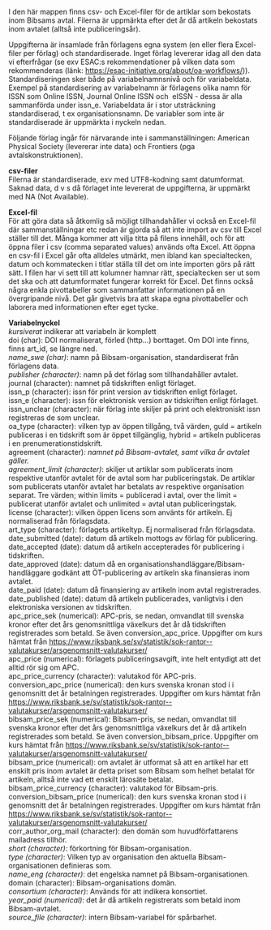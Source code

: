 <p>I den här mappen finns csv- och Excel-filer för de artiklar som bekostats inom Bibsams avtal. Filerna är uppmärkta efter det år då artikeln bekostats inom avtalet (alltså inte publiceringsår).</p>

Uppgifterna är insamlade från förlagens egna system (en eller flera Excel-filer per förlag) och standardiserade. Inget förlag levererar idag all den data vi efterfrågar (se exv ESAC:s rekommendationer på vilken data som rekommenderas (länk: https://esac-initiative.org/about/oa-workflows/)). Standardiseringen sker både på variabelnamnsnivå och för variabeldata. Exempel på standardisering av variabelnamn är förlagens olika namn för ISSN som Online ISSN, Journal Online ISSN och  eISSN - dessa är alla sammanförda under issn_e. Variabeldata är i stor utsträckning standardiserad, t ex organisationsnamn. De variabler som inte är standardiserade är uppmärkta i nyckeln nedan.

Följande förlag ingår för närvarande inte i sammanställningen: American Physical Society (levererar inte data) och Frontiers (pga avtalskonstruktionen).

**csv-filer**<br>
Filerna är standardiserade, exv med UTF8-kodning samt datumformat. Saknad data, d v s då förlaget inte levererat de uppgifterna, är uppmärkt med NA (Not Available).

**Excel-fil**<br>
För att göra data så åtkomlig så möjligt tillhandahåller vi också en Excel-fil där sammanställningar etc redan är gjorda så att inte import av csv till Excel ställer till det. Många kommer att vilja titta på filens innehåll, och för att öppna filer i csv (comma separated values) används ofta Excel. Att öppna en csv-fil i Excel går ofta alldeles utmärkt, men ibland kan specialtecken, datum och kommatecken i titlar ställa till det om inte importen görs på rätt sätt. I filen har vi sett till att kolumner hamnar rätt, specialtecken ser ut som det ska och att datumformatet fungerar korrekt för Excel. Det finns också några enkla pivottabeller som sammanfattar informationen på en övergripande nivå. Det går givetvis bra att skapa egna pivottabeller och laborera med informationen efter eget tycke.

**Variabelnyckel** <br>
*kursiverat* indikerar att variabeln är komplett<br>
doi (char): DOI normaliserat, förled (http…) borttaget. Om DOI inte finns, finns art_id, se längre ned.<br>
*name_swe (char)*: namn på Bibsam-organisation, standardiserat från förlagens data.<br>
*publisher (character)*: namn på det förlag som tillhandahåller avtalet.<br>
journal (character): namnet på tidskriften enligt förlaget.<br>
issn_p (character): issn för print version av tidskriften enligt förlaget.<br>
issn_e (character): issn för elektronisk version av tidskriften enligt förlaget.<br>
issn_unclear (character): när förlag inte skiljer på print och elektroniskt issn registreras de som unclear.<br>
oa_type (character): vilken typ av öppen tillgång, två värden, guld = artikeln publiceras i en tidskrift som är öppet tillgänglig, hybrid = artikeln publiceras i en prenumerationstidskrift.<br>
agreement (character)*: namnet på Bibsam-avtalet, samt vilka år avtalet gäller.<br>
agreement_limit (character)*: skiljer ut artiklar som publicerats inom respektive utanför avtalet för de avtal som har publiceringstak. De artiklar som publicerats utanför avtalet har betalats av respektive organisation separat. Tre värden; within limits = publicerad i avtal, over the limit = publicerat utanför avtalet och unlimited = avtal utan publiceringstak.<br>
license (character): vilken öppen licens som använts för artikeln. Ej normaliserad från förlagsdata.<br>
art_type (character): förlagets artikeltyp. Ej normaliserad från förlagsdata.<br>
date_submitted (date): datum då artikeln mottogs av förlag för publicering.<br>
date_accepted (date): datum då artikeln accepterades för publicering i tidskriften.<br>
date_approved (date): datum då en organisationshandläggare/Bibsam-handläggare godkänt att ÖT-publicering av artikeln ska finansieras inom avtalet.<br>
date_paid (date): datum då finansiering av artikeln inom avtal registrerades.<br>
date_published (date): datum då artikeln publicerades, vanligtvis i den elektroniska versionen av tidskriften.<br>
apc_price_sek (numerical): APC-pris, se nedan, omvandlat till svenska kronor efter det års genomsnittliga växelkurs det år då tidskriften registrerades som betald. Se även conversion_apc_price. Uppgifter om kurs hämtat från https://www.riksbank.se/sv/statistik/sok-rantor--valutakurser/arsgenomsnitt-valutakurser/<br>
apc_price (numerical): förlagets publiceringsavgift, inte helt entydigt att det alltid rör sig om APC.<br>
apc_price_currency (character): valutakod för APC-pris.<br>
conversion_apc_price (numerical): den kurs svenska kronan stod i i genomsnitt det år betalningen registrerades. Uppgifter om kurs hämtat från https://www.riksbank.se/sv/statistik/sok-rantor--valutakurser/arsgenomsnitt-valutakurser/<br>
bibsam_price_sek (numerical): Bibsam-pris, se nedan, omvandlat till svenska kronor efter det års genomsnittliga växelkurs det år då artikeln registrerades som betald. Se även conversion_bibsam_price. Uppgifter om kurs hämtat från https://www.riksbank.se/sv/statistik/sok-rantor--valutakurser/arsgenomsnitt-valutakurser/<br>
bibsam_price (numerical): om avtalet är utformat så att en artikel har ett enskilt pris inom avtalet är detta priset som Bibsam som helhet betalat för artikeln, alltså inte vad ett enskilt lärosäte betalat.<br>
bibsam_price_currency (character): valutakod för Bibsam-pris.<br>
conversion_bibsam_price (numerical): den kurs svenska kronan stod i i genomsnitt det år betalningen registrerades. Uppgifter om kurs hämtat från https://www.riksbank.se/sv/statistik/sok-rantor--valutakurser/arsgenomsnitt-valutakurser/<br>
corr_author_org_mail (character): den domän som huvudförfattarens mailadress tillhör.<br>
*short (character)*: förkortning för Bibsam-organisation.<br>
*type (character)*: Vilken typ av organisation den aktuella Bibsam-organisationen definieras som.<br>
*name_eng (character)*: det engelska namnet på Bibsam-organisationen.<br>
domain (character): Bibsam-organisations domän.<br>
*consortium (character)*: Används för att indikera konsortiet.<br>
*year_paid (numerical)*: det år då artikeln registrerats som betald inom Bibsam-avtalet.<br>
*source_file (character)*: intern Bibsam-variabel för spårbarhet.<br>

